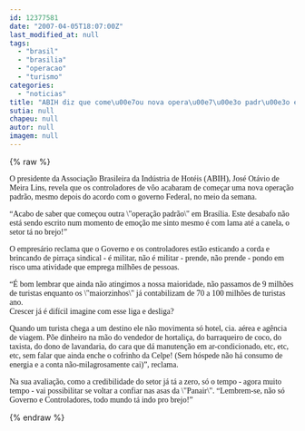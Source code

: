 ```yaml
---
id: 12377581
date: "2007-04-05T18:07:00Z"
last_modified_at: null
tags:
  - "brasil"
  - "brasilia"
  - "operacao"
  - "turismo"
categories:
  - "noticias"
title: "ABIH diz que come\u00e7ou nova opera\u00e7\u00e3o padr\u00e3o em Bras\u00edlia e agora turismo do Brasil vai pro brejo"
sutia: null
chapeu: null
autor: null
imagem: null
---
```

{% raw %}
<p><P><FONT face=Verdana>O presidente da Associação Brasileira da Indústria de Hotéis (ABIH), José Otávio de Meira Lins, revela que os controladores de vôo acabaram de começar uma nova operação padrão, mesmo depois do acordo com o governo Federal, no meio da semana.</FONT></P></p>
<p><P><FONT face=Verdana>“Acabo de saber que começou outra \"operação padrão\" em Brasília. Este desabafo não está sendo escrito num momento de emoção me sinto mesmo é com lama até a canela, o setor tá no brejo!”</FONT></P></p>
<p><P><FONT face=Verdana>O empresário reclama que o Governo e os controladores estão esticando a corda e brincando de pirraça sindical - é militar, não é militar - prende, não prende - pondo em risco uma atividade que emprega milhões de pessoas.</FONT></P></p>
<p><P><FONT face=Verdana>“É bom lembrar que ainda não atingimos a nossa maioridade, não passamos de 9 milhões de turistas enquanto os \"maiorzinhos\" já contabilizam de 70 a 100 milhões de turistas ano. <BR>Crescer já é difícil imagine com esse liga e desliga? </FONT></P></p>
<p><P><FONT face=Verdana>Quando um turista chega a um destino ele não movimenta só hotel, cia. aérea e agência de viagem. Põe dinheiro na mão do vendedor de hortaliça, do barraqueiro de coco, do taxista, do dono de lavandaria, do cara que dá manutenção em ar-condicionado, etc, etc, etc, sem falar que ainda enche o cofrinho da Celpe! (Sem hóspede não há consumo de energia e a conta não-milagrosamente cai)”, reclama.</FONT></P></p>
<p><P><FONT face=Verdana>Na sua avaliação, como a credibilidade do setor já tá a zero, só o tempo - agora muito tempo - vai possibilitar se voltar a confiar nas asas da \"Panair\". “Lembrem-se, não só Governo e Controladores, todo mundo tá indo pro brejo!”</FONT></P> </p>
{% endraw %}